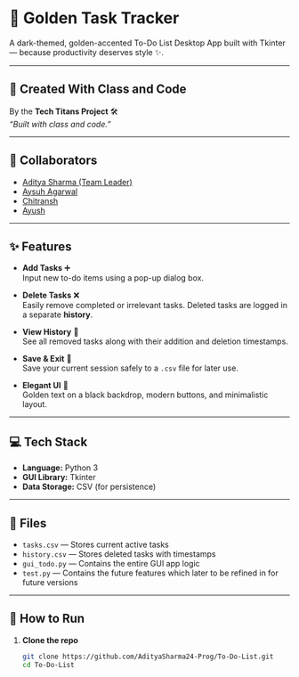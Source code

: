 # 🖤 Golden Task Tracker

A dark-themed, golden-accented To-Do List Desktop App built with Tkinter — because productivity deserves style ✨.

---

## 👑 Created With Class and Code 
By the **Tech Titans Project** 🛠  
_“Built with class and code.”_

---

## 🤝 Collaborators

- [Aditya Sharma (Team Leader)](https://github.com/AdityaSharma24-Prog)
- [Aysuh Agarwal](https://github.com/coder-Ayush182)
- [Chitransh](https://github.com/chitransh1942007)
- [Ayush](https://github.com/Ayushhmishra-pro)

---

## ✨ Features

- **Add Tasks** ➕  
  Input new to-do items using a pop-up dialog box.

- **Delete Tasks** ❌  
  Easily remove completed or irrelevant tasks. Deleted tasks are logged in a separate **history**.

- **View History** 📜  
  See all removed tasks along with their addition and deletion timestamps.

- **Save & Exit** 💾  
  Save your current session safely to a `.csv` file for later use.

- **Elegant UI** 🎨  
  Golden text on a black backdrop, modern buttons, and minimalistic layout.

---

## 💻 Tech Stack

- **Language:** Python 3
- **GUI Library:** Tkinter
- **Data Storage:** CSV (for persistence)

---

## 📁 Files

- `tasks.csv` — Stores current active tasks
- `history.csv` — Stores deleted tasks with timestamps
- `gui_todo.py` — Contains the entire GUI app logic
- `test.py` — Contains the future features which later to be refined in for future versions

---

## 🚀 How to Run

1. **Clone the repo**  
   ```bash
   git clone https://github.com/AdityaSharma24-Prog/To-Do-List.git
   cd To-Do-List

